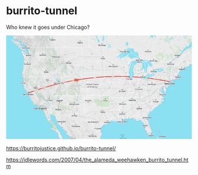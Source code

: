 # burrito-tunnel

Who knew it goes under Chicago?

![screenshot](burrito-tunnel-path.png)

https://burritojustice.github.io/burrito-tunnel/

https://idlewords.com/2007/04/the_alameda_weehawken_burrito_tunnel.htm
